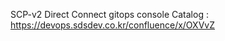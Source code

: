 SCP-v2 Direct Connect gitops console Catalog : <a href="https://devops.sdsdev.co.kr/confluence/x/OXVvZ" target="_blank">https://devops.sdsdev.co.kr/confluence/x/OXVvZ</a>